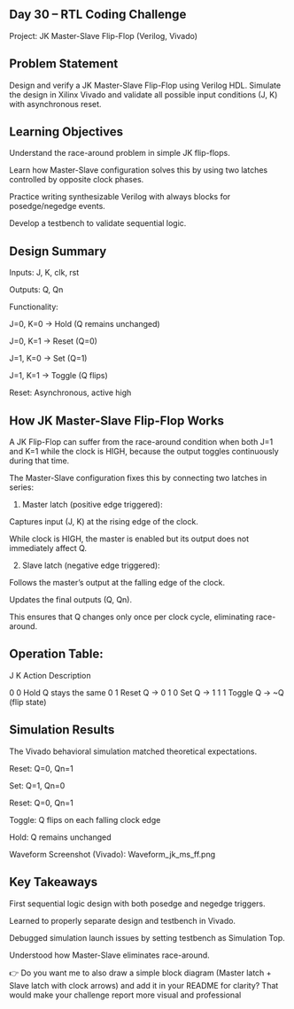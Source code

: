  ## Day 30 – RTL Coding Challenge
Project: JK Master-Slave Flip-Flop (Verilog, Vivado)

## Problem Statement

Design and verify a JK Master-Slave Flip-Flop using Verilog HDL. Simulate the design in Xilinx Vivado and validate all possible input conditions (J, K) with asynchronous reset.

## Learning Objectives

Understand the race-around problem in simple JK flip-flops.

Learn how Master-Slave configuration solves this by using two latches controlled by opposite clock phases.

Practice writing synthesizable Verilog with always blocks for posedge/negedge events.

Develop a testbench to validate sequential logic.


## Design Summary

Inputs: J, K, clk, rst

Outputs: Q, Qn

Functionality:

J=0, K=0 → Hold (Q remains unchanged)

J=0, K=1 → Reset (Q=0)

J=1, K=0 → Set (Q=1)

J=1, K=1 → Toggle (Q flips)


Reset: Asynchronous, active high


## How JK Master-Slave Flip-Flop Works

A JK Flip-Flop can suffer from the race-around condition when both J=1 and K=1 while the clock is HIGH, because the output toggles continuously during that time.

The Master-Slave configuration fixes this by connecting two latches in series:

1. Master latch (positive edge triggered):

Captures input (J, K) at the rising edge of the clock.

While clock is HIGH, the master is enabled but its output does not immediately affect Q.


2. Slave latch (negative edge triggered):

Follows the master’s output at the falling edge of the clock.

Updates the final outputs (Q, Qn).


This ensures that Q changes only once per clock cycle, eliminating race-around.

## Operation Table:

J	K	Action	Description

0	0	Hold	Q stays the same
0	1	Reset	Q → 0
1	0	Set	Q → 1
1	1	Toggle	Q → ~Q (flip state)


## Simulation Results
The Vivado behavioral simulation matched theoretical expectations.

Reset: Q=0, Qn=1

Set: Q=1, Qn=0

Reset: Q=0, Qn=1

Toggle: Q flips on each falling clock edge

Hold: Q remains unchanged


Waveform Screenshot (Vivado):
Waveform_jk_ms_ff.png

## Key Takeaways

First sequential logic design with both posedge and negedge triggers.

Learned to properly separate design and testbench in Vivado.

Debugged simulation launch issues by setting testbench as Simulation Top.

Understood how Master-Slave eliminates race-around.

👉 Do you want me to also draw a simple block diagram (Master latch + Slave latch with clock arrows) and add it in your README for clarity? That would make your challenge report more visual and professional
